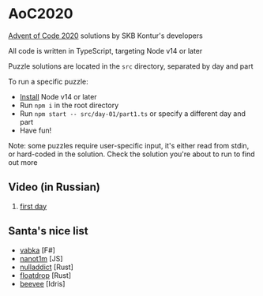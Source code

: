 # AoC2020

[Advent of Code 2020](https://adventofcode.com/2020) solutions by SKB Kontur's developers

All code is written in TypeScript, targeting Node v14 or later

Puzzle solutions are located in the `src` directory, separated by day and part

To run a specific puzzle:

- [Install](https://nodejs.org/en/download/) Node v14 or later
- Run `npm i` in the root directory
- Run `npm start -- src/day-01/part1.ts` or specify a different day and part
- Have fun!

Note: some puzzles require user-specific input, it's either read from stdin, or hard-coded in the solution. Check the solution you're about to run to find out more

## Video (in Russian)

1. [first day](https://www.youtube.com/watch?v=ETMtuM-M05o)

## Santa's nice list

- [vabka](https://github.com/vabka/aoc2020) [F#]
- [nanot1m](https://github.com/nanot1m/adventofcode2020) [JS]
- [nulladdict](https://github.com/nulladdict/aoc-2020) [Rust]
- [floatdrop](https://github.com/floatdrop/aoc) [Rust]
- [beevee](https://github.com/beevee/advent2020) [Idris]
